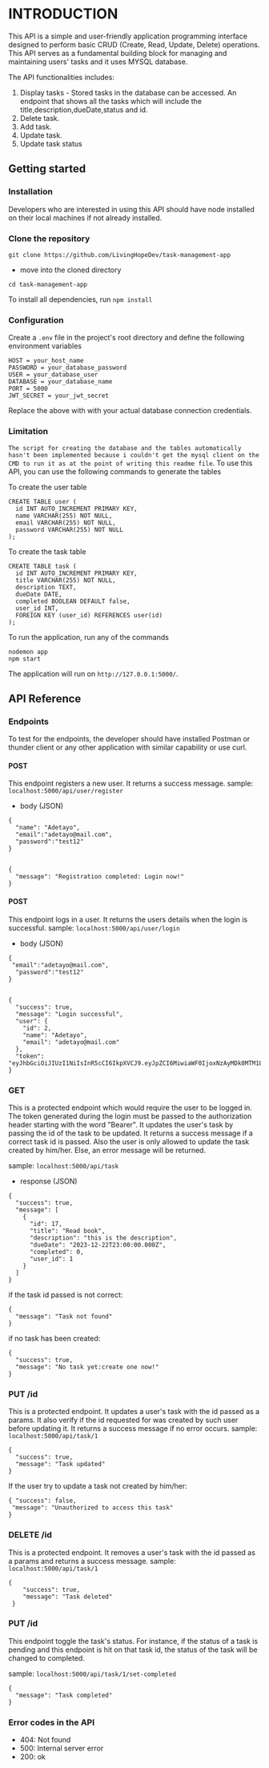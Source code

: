 # INTRODUCTION

This API is a simple and user-friendly application programming interface designed to perform basic CRUD (Create, Read, Update, Delete) operations. This API serves as a fundamental building block for managing and maintaining users' tasks and it uses MYSQL database.

The API functionalities includes:

1. Display tasks - Stored tasks in the database can be accessed. An endpoint that shows all the tasks which will include the title,description,dueDate,status and id.
2. Delete task.
3. Add task.
4. Update task.
5. Update task status

## Getting started

### Installation

Developers who are interested in using this API should have node installed on their local machines if not already installed.

### Clone the repository

```
git clone https://github.com/LivingHopeDev/task-management-app

```

- move into the cloned directory

```
cd task-management-app
```

To install all dependencies, run `npm install`

### Configuration

Create a `.env` file in the project's root directory and define the following environment variables

```
HOST = your_host_name
PASSWORD = your_database_password
USER = your_database_user
DATABASE = your_database_name
PORT = 5000
JWT_SECRET = your_jwt_secret
```

Replace the above with with your actual database connection credentials.

### Limitation

`The script for creating the database and the tables automatically hasn't been implemented because i couldn't get the mysql client on the CMD to run it as at the point of writing this readme file`.
To use this API, you can use the following commands to generate the tables

To create the user table

```
CREATE TABLE user (
  id INT AUTO_INCREMENT PRIMARY KEY,
  name VARCHAR(255) NOT NULL,
  email VARCHAR(255) NOT NULL,
  password VARCHAR(255) NOT NULL
);
```

To create the task table

```
CREATE TABLE task (
  id INT AUTO_INCREMENT PRIMARY KEY,
  title VARCHAR(255) NOT NULL,
  description TEXT,
  dueDate DATE,
  completed BOOLEAN DEFAULT false,
  user_id INT,
  FOREIGN KEY (user_id) REFERENCES user(id)
);
```

To run the application, run any of the commands

```
nodemon app
npm start
```

The application will run on `http://127.0.0.1:5000/`.

## API Reference

### Endpoints

To test for the endpoints, the developer should have installed Postman or thunder client or any other application with similar capability or use curl.

#### POST

This endpoint registers a new user. It returns a success message.
sample: `localhost:5000/api/user/register`

- body (JSON)

```
{
  "name": "Adetayo",
  "email":"adetayo@mail.com",
  "password":"test12"
}
```

```

{
  "message": "Registration completed: Login now!"
}

```

#### POST

This endpoint logs in a user. It returns the users details when the login is successful.
sample: `localhost:5000/api/user/login`

- body (JSON)

```
{
 "email":"adetayo@mail.com",
  "password":"test12"
}
```

```

{
  "success": true,
  "message": "Login successful",
  "user": {
    "id": 2,
    "name": "Adetayo",
    "email": "adetayo@mail.com"
  },
  "token": "eyJhbGciOiJIUzI1NiIsInR5cCI6IkpXVCJ9.eyJpZCI6MiwiaWF0IjoxNzAyMDk0MTM1LCJleHAiOjE3MDI1MjYxMzV9.qTg3UP4_dWOjIlUyrdJZEpyDsWlmi8DDsOHtuqQTGMk"
}

```

### GET

This is a protected endpoint which would require the user to be logged in. The token generated during the login must be passed to the authorization header starting with the word "Bearer". It updates the user's task by passing the id of the task to be updated. It returns a success message if a correct task id is passed. Also the user is only allowed to update the task created by him/her. Else, an error message will be returned.

sample: `localhost:5000/api/task`

- response (JSON)

```
{
  "success": true,
  "message": [
    {
      "id": 17,
      "title": "Read book",
      "description": "this is the description",
      "dueDate": "2023-12-22T23:00:00.000Z",
      "completed": 0,
      "user_id": 1
    }
  ]
}
```

if the task id passed is not correct:

```
{
  "message": "Task not found"
}

```

if no task has been created:

```
{
  "success": true,
  "message": "No task yet:create one now!"
}
```

### PUT /id

This is a protected endpoint. It updates a user's task with the id passed as a params. It also verify if the id requested for was created by such user before updating it. It returns a success message if no error occurs.
sample: `localhost:5000/api/task/1`

```
{
  "success": true,
  "message": "Task updated"
}
```

If the user try to update a task not created by him/her:

```
{ "success": false,
 "message": "Unauthorized to access this task"
}
```

### DELETE /id

This is a protected endpoint. It removes a user's task with the id passed as a params and returns a success message.
sample: `localhost:5000/api/task/1`

```
{
    "success": true,
    "message": "Task deleted"
 }
```

### PUT /id

This endpoint toggle the task's status. For instance, if the status of a task is pending and this endpoint is hit on that task id, the status of the task will be changed to completed.

sample: `localhost:5000/api/task/1/set-completed`

```
{
  "message": "Task completed"
}

```

### Error codes in the API

- 404: Not found
- 500: Internal server error
- 200: ok
